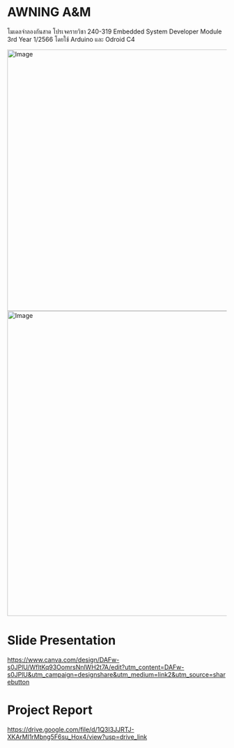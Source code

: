 # AWNING A&M
โมเดลจำลองกันสาด โปรเจครายวิชา 240-319 Embedded System Developer Module 3rd Year 1/2566
โดยใช้ Arduino และ Odroid C4

<img width="1540" height="600" alt="Image" src="https://github.com/user-attachments/assets/68abad15-111e-4c1d-9084-18013b39ee22" />

<img width="1540" height="700" alt="Image" src="https://github.com/user-attachments/assets/010daeee-09ea-47b1-9dfb-79a7cd05decb" />

# Slide Presentation 
https://www.canva.com/design/DAFw-s0JPlU/WfltKq93OomrsNnlWH2t7A/edit?utm_content=DAFw-s0JPlU&utm_campaign=designshare&utm_medium=link2&utm_source=sharebutton

# Project Report 
https://drive.google.com/file/d/1Q3I3JJRTJ-XKArMl1rMbng5F6su_Hox4/view?usp=drive_link
